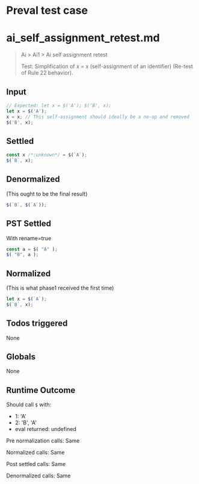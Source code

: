 # Preval test case

# ai_self_assignment_retest.md

> Ai > Ai1 > Ai self assignment retest
>
> Test: Simplification of x = x (self-assignment of an identifier) (Re-test of Rule 22 behavior).

## Input

`````js filename=intro
// Expected: let x = $('A'); $('B', x);
let x = $('A');
x = x; // This self-assignment should ideally be a no-op and removed
$('B', x);
`````


## Settled


`````js filename=intro
const x /*:unknown*/ = $(`A`);
$(`B`, x);
`````


## Denormalized
(This ought to be the final result)

`````js filename=intro
$(`B`, $(`A`));
`````


## PST Settled
With rename=true

`````js filename=intro
const a = $( "A" );
$( "B", a );
`````


## Normalized
(This is what phase1 received the first time)

`````js filename=intro
let x = $(`A`);
$(`B`, x);
`````


## Todos triggered


None


## Globals


None


## Runtime Outcome


Should call `$` with:
 - 1: 'A'
 - 2: 'B', 'A'
 - eval returned: undefined

Pre normalization calls: Same

Normalized calls: Same

Post settled calls: Same

Denormalized calls: Same
